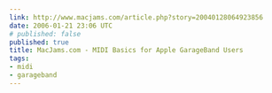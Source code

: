 ```yaml
---
link: http://www.macjams.com/article.php?story=20040128064923856
date: 2006-01-21 23:06 UTC
# published: false
published: true
title: MacJams.com - MIDI Basics for Apple GarageBand Users
tags:
- midi
- garageband
---
```



